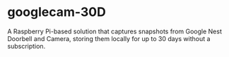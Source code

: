 # googlecam-30D
A Raspberry Pi-based solution that captures snapshots from Google Nest Doorbell and Camera, storing them locally for up to 30 days without a subscription.
